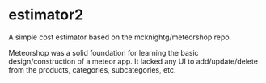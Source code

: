 estimator2
==========

A simple cost estimator based on the mcknightg/meteorshop repo.

Meteorshop was a solid foundation for learning the basic design/construction of a meteor app. It lacked any UI to add/update/delete from the products, categories, subcategories, etc.

